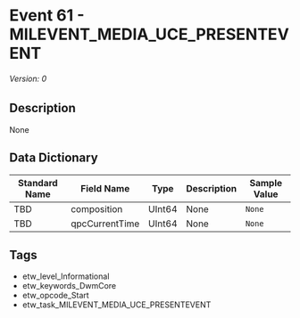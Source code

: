 # Event 61 - MILEVENT_MEDIA_UCE_PRESENTEVENT
###### Version: 0

## Description
None

## Data Dictionary
|Standard Name|Field Name|Type|Description|Sample Value|
|---|---|---|---|---|
|TBD|composition|UInt64|None|`None`|
|TBD|qpcCurrentTime|UInt64|None|`None`|

## Tags
* etw_level_Informational
* etw_keywords_DwmCore
* etw_opcode_Start
* etw_task_MILEVENT_MEDIA_UCE_PRESENTEVENT